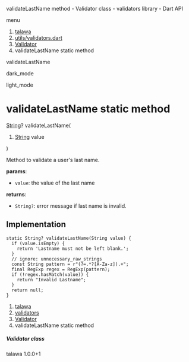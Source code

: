 




validateLastName method - Validator class - validators library - Dart API







menu

1. [talawa](../../index.html)
2. [utils/validators.dart](../../file-___home_harshil_Desktop_open-source_palisadoes_talawa_lib_utils_validators/)
3. [Validator](../../file-___home_harshil_Desktop_open-source_palisadoes_talawa_lib_utils_validators/Validator-class.html)
4. validateLastName static method

validateLastName


dark\_mode

light\_mode




# validateLastName static method


[String](https://api.flutter.dev/flutter/dart-core/String-class.html)?
validateLastName(

1. [String](https://api.flutter.dev/flutter/dart-core/String-class.html) value

)

Method to validate a user's last name.

**params**:

* `value`: the value of the last name

**returns**:

* `String?`: error message if last name is invalid.

## Implementation

```
static String? validateLastName(String value) {
  if (value.isEmpty) {
    return 'Lastname must not be left blank.';
  }
  // ignore: unnecessary_raw_strings
  const String pattern = r"(?=.*?[A-Za-z]).+";
  final RegExp regex = RegExp(pattern);
  if (!regex.hasMatch(value)) {
    return "Invalid Lastname";
  }
  return null;
}
```

 


1. [talawa](../../index.html)
2. [validators](../../file-___home_harshil_Desktop_open-source_palisadoes_talawa_lib_utils_validators/)
3. [Validator](../../file-___home_harshil_Desktop_open-source_palisadoes_talawa_lib_utils_validators/Validator-class.html)
4. validateLastName static method

##### Validator class





talawa
1.0.0+1






